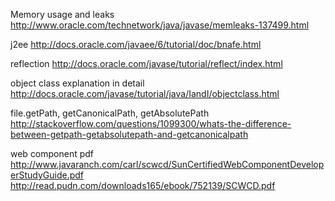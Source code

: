 Memory usage and leaks
http://www.oracle.com/technetwork/java/javase/memleaks-137499.html

j2ee
http://docs.oracle.com/javaee/6/tutorial/doc/bnafe.html

reflection
http://docs.oracle.com/javase/tutorial/reflect/index.html

object class explanation in detail
http://docs.oracle.com/javase/tutorial/java/IandI/objectclass.html

file.getPath, getCanonicalPath, getAbsolutePath
http://stackoverflow.com/questions/1099300/whats-the-difference-between-getpath-getabsolutepath-and-getcanonicalpath


web component pdf 
http://www.javaranch.com/carl/scwcd/SunCertifiedWebComponentDeveloperStudyGuide.pdf 
http://read.pudn.com/downloads165/ebook/752139/SCWCD.pdf 
